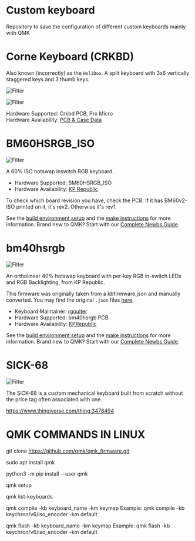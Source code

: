 # Custom keyboard
Repository to save the configuration of different custom keyboards mainly with QMK

# Corne Keyboard (CRKBD)

Also known (incorrectly) as the `HeliDox`. 
A split keyboard with 3x6 vertically staggered keys and 3 thumb keys.

![Filter](img/crkbd/crkbd_1.png)

![Filter](img/crkbd/crkbd_2.png)


Hardware Supported: Crkbd PCB, Pro Micro  
Hardware Availability: [PCB & Case Data](https://github.com/foostan/crkbd)


# BM60HSRGB_ISO

![Filter](img/bm60_iso/bm60_iso_1.png)

A 60% ISO hotswap inswitch RGB keyboard.

* Hardware Supported: BM60HSRGB_ISO
* Hardware Availability: [KP Republic](https://kprepublic.com/products/bm60-rgb-iso-uk-eu-rgb-60-hot-swappable-pcb-qmk-firmware-rgb-underglow-type-c)

To check which board revision you have, check the PCB. If it has BM60v2-ISO printed on it, it's rev2. Otherwise it's rev1.

See the [build environment setup](https://docs.qmk.fm/#/getting_started_build_tools) and the [make instructions](https://docs.qmk.fm/#/getting_started_make_guide) for more information. Brand new to QMK? Start with our [Complete Newbs Guide](https://docs.qmk.fm/#/newbs).

# bm40hsrgb

![Filter](img/bm40hsrgb/bm40hsrgb_1.png)

An ortholinear 40% hotswap keyboard with per-key RGB in-switch LEDs and RGB Backlighting, from KP Republic.

This firmware was originally taken from a kbfirmware.json and manually converted. You may find the original `.json` files [here](https://drive.google.com/drive/folders/1tlTHQIFcluK2mjZ4UbbKCsdRLgSRSPw6).

* Keyboard Maintainer: [rgoulter](https://github.com/rgoulter)
* Hardware Supported: bm40hsrgb PCB
* Hardware Availability: [KPRepublic](https://www.aliexpress.com/item/4001147779116.html)


See the [build environment setup](https://docs.qmk.fm/#/getting_started_build_tools) and the [make instructions](https://docs.qmk.fm/#/getting_started_make_guide) for more information. Brand new to QMK? Start with our [Complete Newbs Guide](https://docs.qmk.fm/#/newbs).

# SICK-68

![Filter](img/sick-68/sick-68_1.png)

The SiCK-68 is a custom mechanical keyboard built from scratch without the price tag often associated with one.

https://www.thingiverse.com/thing:3478494



# QMK COMMANDS IN LINUX

git clone https://github.com/qmk/qmk_firmware.git

sudo apt install qmk

python3 -m pip install --user qmk

qmk setup

qmk list-keyboards

qmk compile -kb keyboard_name -km keymap
Example: qmk compile -kb keychron/v6/iso_encoder -km default

qmk flash -kb keyboard_name -km keymap
Example: qmk flash -kb keychron/v6/iso_encoder -km default


